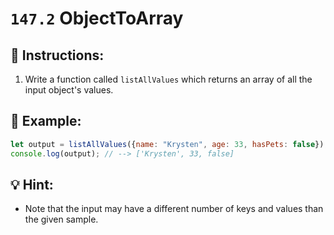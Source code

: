 # `147.2` ObjectToArray

## 📝 Instructions:

1. Write a function called `listAllValues` which returns an array of all the input object's values.

## 📎 Example:

```js
let output = listAllValues({name: "Krysten", age: 33, hasPets: false});
console.log(output); // --> ['Krysten', 33, false]
```

## 💡 Hint:

+ Note that the input may have a different number of keys and values than the given sample.
